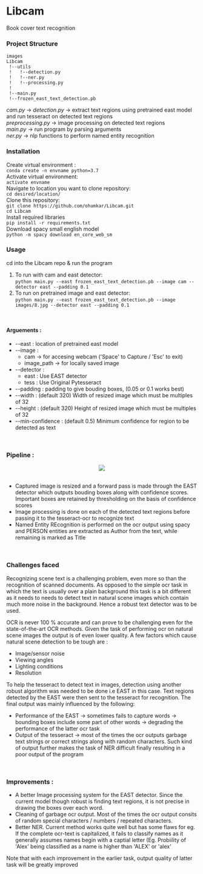 # Libcam
Book cover text recognition


### Project Structure</br>
```
images
Libcam
 !--utils
 !   !--detection.py
 !   !--ner.py
 !   !--processing.py
 !
 !--main.py
 !--frozen_east_text_detection.pb
```
_cam.py_ →
_detection.py_ → extract text regions using pretrained east model and run tesseract on detected text regions</br>
_preprocessing.py_ → image processing on detected text regions </br>
_main.py_ →  run program by parsing arguments</br>
_ner.py_ → nlp functions to perform named entity recognition </br>

### Installation </br>
Create virtual environment : </br>
```conda create -n envname python=3.7   ```</br>
Activate virtual environment: </br>
```activate envname```</br>
Navigate to location you want to clone repository:</br>
```cd desired/location/```</br>
Clone this repository:</br>
```git clone https://github.com/ohumkar/Libcam.git```</br>
```cd Libcam```</br>
Install required libraries</br>
```pip install -r requirements.txt ```</br>
Download spacy small english model</br>
```python -m spacy download en_core_web_sm```
</br>


### Usage
cd into the Libcam repo & run the program</br>
1. To run with cam and east detector:</br>
```python main.py --east frozen_east_text_detection.pb --image cam --detector east --padding 0.1``` 
2. To run on pretrained image and east detector:</br>
```python main.py --east frozen_east_text_detection.pb --image images/8.jpg --detector east --padding 0.1``` 
</br>

#### Arguements : </br>
- --east : location of pretrained east model 
- --image : 
  - cam → for accesing webcam ('Space' to Capture / 'Esc' to exit)
  - image_path → for locally saved image 
- --detector :
  - east : Use EAST detector
  - tess : Use Original Pytesseract
- --padding : padding to give bouding boxes, (0.05 or 0.1 works best)
- --width : (default 320) Width of resized image which must be multiples of 32 
- --height : (default 320) Height of resized image which must be multiples of 32 
- --min-confidence : (default 0.5) Minimum confidence for region to be detected as text 
</br>

### Pipeline :</br>
<div align = "center">
<img align = "center" src = "Desktop - 3.jpg" >
</div>
</br>

- Captured image is resized and a forward pass is made through the EAST detector which outputs bouding boxes along with confidence scores. Important boxes are retained by   thresholding on the basis of confidence scores </br>
- Image processing is done on each of the detected text regions before passing it to the tesseract-ocr to recognize text</br>
- Named Entity REcognition is performed on the ocr output using spacy and PERSON entities are extracted as Author from the text, while remaining is marked as Title
</br>

### Challenges faced</br>
Recognizing scene text is a challenging problem, even more so than the recognition of scanned documents. As opposed to the simple ocr task in which the text is usually over a plain background this task is a bit different as it needs to needs to detect text in natural scene images which contain much more noise in the background. Hence a robust text detector was to be used. </br>

OCR is never 100 % accurate and can prove to be challenging even for the state-of-the-art OCR methods. Given the task of performing ocr on natural scene images the output is of even lower quality. 
A few factors which cause natural scene detection to be tough are : </br>
- Image/sensor noise
- Viewing angles
- Lighting conditions
- Resolution </br>

To help the tesseract to detect text in images, detection using another robust algorithm was needed to be done i.e EAST in this case. Text regions detected by the EAST were then sent to the tesseract for recognition. The final output was mainly influenced by the following:</br>
- Performance of the EAST → sometimes fails to capture words → bounding boxes include some part of other words → degrading the performance of the latter ocr task</br>
- Output of the tesseract → most of the times the ocr outputs garbage text strings or correct strings along with random characters. Such kind of output further makes the task of NER difficult finally resulting in a poor output of the program
</br>

### Improvements :</br>
- A better Image processing system for the EAST detector. Since the current model though robust is finding text regions, it is not precise in drawing the boxes over each word.
- Cleaning of garbage ocr output. Most of the times the ocr output consits of random special characters / numbers / repeated characters. 
- Better NER. Current method works quite well but has some flaws for eg. If the complete ocr-text is capitalized, it fails to classify names as it generally assumes names begin with a captial letter (Eg. Probiility of 'Alex' being classified as a name is higher than 'ALEX' or 'alex' </br>

Note that with each improvement in the earlier task, output quality of latter task will be greatly improved
